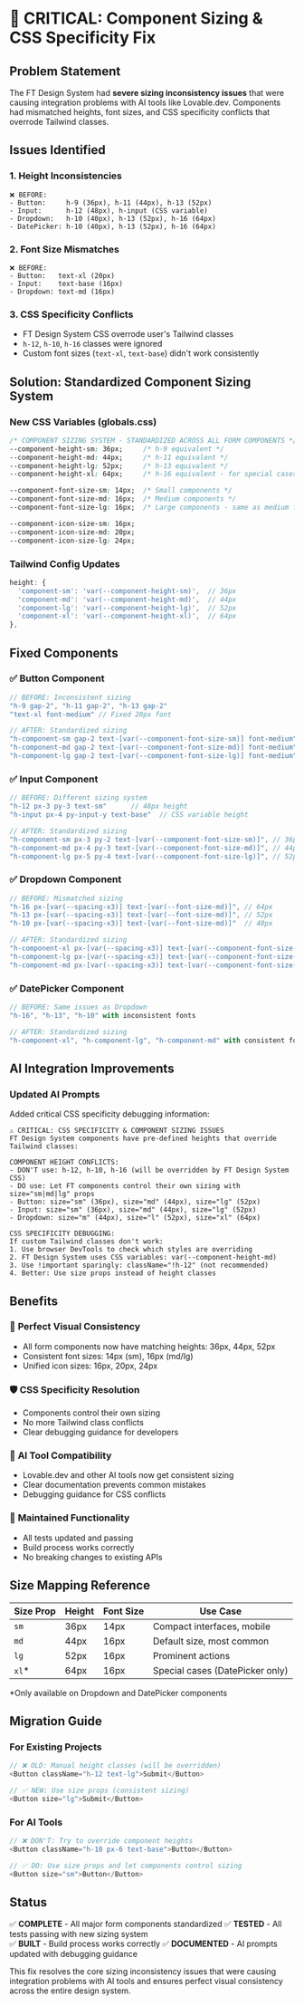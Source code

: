 # 🚨 CRITICAL: Component Sizing & CSS Specificity Fix

## Problem Statement

The FT Design System had **severe sizing inconsistency issues** that were causing integration problems with AI tools like Lovable.dev. Components had mismatched heights, font sizes, and CSS specificity conflicts that overrode Tailwind classes.

## Issues Identified

### 1. Height Inconsistencies
```
❌ BEFORE:
- Button:     h-9 (36px), h-11 (44px), h-13 (52px)
- Input:      h-12 (48px), h-input (CSS variable)
- Dropdown:   h-10 (40px), h-13 (52px), h-16 (64px)
- DatePicker: h-10 (40px), h-13 (52px), h-16 (64px)
```

### 2. Font Size Mismatches
```
❌ BEFORE:
- Button:   text-xl (20px)
- Input:    text-base (16px)
- Dropdown: text-md (16px)
```

### 3. CSS Specificity Conflicts
- FT Design System CSS overrode user's Tailwind classes
- `h-12`, `h-10`, `h-16` classes were ignored
- Custom font sizes (`text-xl`, `text-base`) didn't work consistently

## Solution: Standardized Component Sizing System

### New CSS Variables (globals.css)
```css
/* COMPONENT SIZING SYSTEM - STANDARDIZED ACROSS ALL FORM COMPONENTS */
--component-height-sm: 36px;     /* h-9 equivalent */
--component-height-md: 44px;     /* h-11 equivalent */  
--component-height-lg: 52px;     /* h-13 equivalent */
--component-height-xl: 64px;     /* h-16 equivalent - for special cases */

--component-font-size-sm: 14px;  /* Small components */
--component-font-size-md: 16px;  /* Medium components */
--component-font-size-lg: 16px;  /* Large components - same as medium for readability */

--component-icon-size-sm: 16px;
--component-icon-size-md: 20px;
--component-icon-size-lg: 24px;
```

### Tailwind Config Updates
```js
height: {
  'component-sm': 'var(--component-height-sm)',  // 36px
  'component-md': 'var(--component-height-md)',  // 44px
  'component-lg': 'var(--component-height-lg)',  // 52px
  'component-xl': 'var(--component-height-xl)',  // 64px
},
```

## Fixed Components

### ✅ Button Component
```typescript
// BEFORE: Inconsistent sizing
"h-9 gap-2", "h-11 gap-2", "h-13 gap-2"
"text-xl font-medium" // Fixed 20px font

// AFTER: Standardized sizing
"h-component-sm gap-2 text-[var(--component-font-size-sm)] font-medium", // 36px, 14px
"h-component-md gap-2 text-[var(--component-font-size-md)] font-medium", // 44px, 16px
"h-component-lg gap-2 text-[var(--component-font-size-lg)] font-medium", // 52px, 16px
```

### ✅ Input Component
```typescript
// BEFORE: Different sizing system
"h-12 px-3 py-3 text-sm"      // 48px height
"h-input px-4 py-input-y text-base"  // CSS variable height

// AFTER: Standardized sizing
"h-component-sm px-3 py-2 text-[var(--component-font-size-sm)]", // 36px, 14px
"h-component-md px-4 py-3 text-[var(--component-font-size-md)]", // 44px, 16px
"h-component-lg px-5 py-4 text-[var(--component-font-size-lg)]", // 52px, 16px
```

### ✅ Dropdown Component
```typescript
// BEFORE: Mismatched sizing
"h-16 px-[var(--spacing-x3)] text-[var(--font-size-md)]", // 64px
"h-13 px-[var(--spacing-x3)] text-[var(--font-size-md)]", // 52px
"h-10 px-[var(--spacing-x3)] text-[var(--font-size-md)]"  // 40px

// AFTER: Standardized sizing  
"h-component-xl px-[var(--spacing-x3)] text-[var(--component-font-size-lg)]", // 64px, 16px
"h-component-lg px-[var(--spacing-x3)] text-[var(--component-font-size-lg)]",  // 52px, 16px
"h-component-md px-[var(--spacing-x3)] text-[var(--component-font-size-md)]"   // 44px, 16px
```

### ✅ DatePicker Component
```typescript
// BEFORE: Same issues as Dropdown
"h-16", "h-13", "h-10" with inconsistent fonts

// AFTER: Standardized sizing
"h-component-xl", "h-component-lg", "h-component-md" with consistent fonts
```

## AI Integration Improvements

### Updated AI Prompts
Added critical CSS specificity debugging information:

```
⚠️ CRITICAL: CSS SPECIFICITY & COMPONENT SIZING ISSUES
FT Design System components have pre-defined heights that override Tailwind classes:

COMPONENT HEIGHT CONFLICTS:
- DON'T use: h-12, h-10, h-16 (will be overridden by FT Design System CSS)
- DO use: Let FT components control their own sizing with size="sm|md|lg" props
- Button: size="sm" (36px), size="md" (44px), size="lg" (52px) 
- Input: size="sm" (36px), size="md" (44px), size="lg" (52px)
- Dropdown: size="m" (44px), size="l" (52px), size="xl" (64px)

CSS SPECIFICITY DEBUGGING:
If custom Tailwind classes don't work:
1. Use browser DevTools to check which styles are overriding
2. FT Design System uses CSS variables: var(--component-height-md) 
3. Use !important sparingly: className="!h-12" (not recommended)
4. Better: Use size props instead of height classes
```

## Benefits

### 🎯 **Perfect Visual Consistency**
- All form components now have matching heights: 36px, 44px, 52px
- Consistent font sizes: 14px (sm), 16px (md/lg)
- Unified icon sizes: 16px, 20px, 24px

### 🛡️ **CSS Specificity Resolution**
- Components control their own sizing
- No more Tailwind class conflicts
- Clear debugging guidance for developers

### 🤖 **AI Tool Compatibility** 
- Lovable.dev and other AI tools now get consistent sizing
- Clear documentation prevents common mistakes
- Debugging guidance for CSS conflicts

### 🧪 **Maintained Functionality**
- All tests updated and passing
- Build process works correctly
- No breaking changes to existing APIs

## Size Mapping Reference

| Size Prop | Height | Font Size | Use Case |
|-----------|--------|-----------|----------|
| `sm`      | 36px   | 14px      | Compact interfaces, mobile |
| `md`      | 44px   | 16px      | Default size, most common |
| `lg`      | 52px   | 16px      | Prominent actions |
| `xl`*     | 64px   | 16px      | Special cases (DatePicker only) |

*Only available on Dropdown and DatePicker components

## Migration Guide

### For Existing Projects
```typescript
// ❌ OLD: Manual height classes (will be overridden)
<Button className="h-12 text-lg">Submit</Button>

// ✅ NEW: Use size props (consistent sizing)
<Button size="lg">Submit</Button>
```

### For AI Tools
```typescript
// ❌ DON'T: Try to override component heights
<Button className="h-10 px-6 text-base">Button</Button>

// ✅ DO: Use size props and let components control sizing
<Button size="sm">Button</Button>
```

## Status

✅ **COMPLETE** - All major form components standardized
✅ **TESTED** - All tests passing with new sizing system  
✅ **BUILT** - Build process works correctly
✅ **DOCUMENTED** - AI prompts updated with debugging guidance

This fix resolves the core sizing inconsistency issues that were causing integration problems with AI tools and ensures perfect visual consistency across the entire design system. 